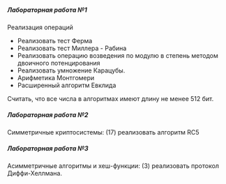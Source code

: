 ##### Лабораторная работа №1
Реализация операций
-	Реализовать тест Ферма
-	Реализовать тест Миллера - Рабина
-	Реализовать операцию возведения по модулю в степень методом двоичного потенцирования
-	Реализовать умножение Карацубы.
-	Арифметика Монтгомери
-	Расширенный алгоритм Евклида

Считать, что все числа в алгоритмах имеют длину не менее 512 бит.


##### Лабораторная работа №2

Симметричные криптосистемы:	(17) реализовать алгоритм  RC5

##### Лабораторная работа №3

Асимметричные алгоритмы и хеш-функции: (3) реализовать протокол Диффи-Хеллмана.
